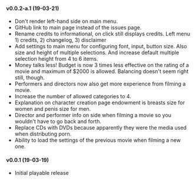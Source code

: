 #### v0.0.2-a.1 (19-03-21)
- Don't render left-hand side on main menu.
- GitHub link to main page instead of the issues page.
- Rename credits to informational, on click still displays credits. Left menu 1) credits, 2) changelog, 3) disclaimer
- Add settings to main menu for configuring font, input, button size. Also size and height of multiple selections. And increase default multiple selection height from 4 to 6 items.
- Money talks less! Budget is now 3 times less effective on the rating of a movie and maximum of $2000 is allowed. Balancing doesn't seem right still, though.
- Performers and directors now also get more experience from filming a movie.
- Increase the number of allowed categories to 4.
- Explanation on character creation page endowment is breasts size for women and penis size for men.
- Director and performer info on side when filming a movie so you wouldn't have to go back and forth.
- Replace CDs with DVDs because apparently they were the media used when distributing porn.
- Ability to load the settings of the previous movie when filming a new one.

#### v0.0.1 (19-03-19)
- Initial playable release

